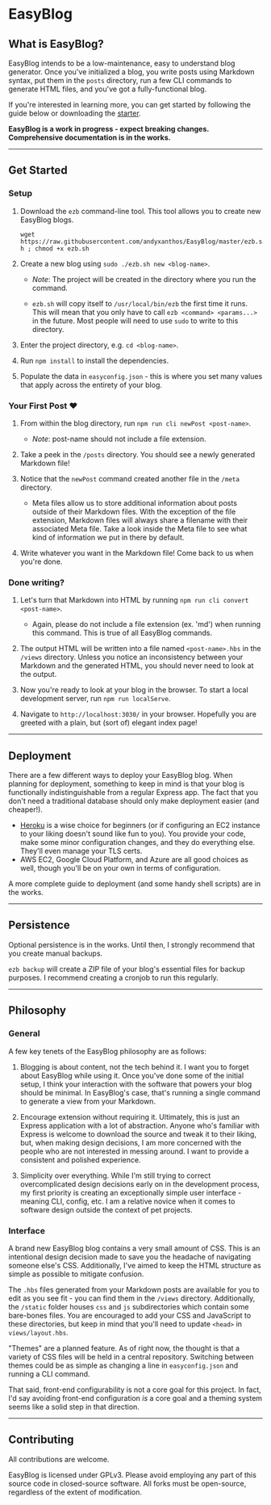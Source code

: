# EasyBlog

## What is EasyBlog?

EasyBlog intends to be a low-maintenance, easy to understand blog generator. Once you've initialized a blog, you write posts using Markdown syntax, put them in the `posts` directory, run a few CLI commands to generate HTML files, and you've got a fully-functional blog.

If you're interested in learning more, you can get started by following the guide below or downloading the [starter](https://github.com/andyxanthos/EasyBlog/raw/master/EasyBlog-v1-starter.zip).

**EasyBlog is a work in progress - expect breaking changes. Comprehensive documentation is in the works.**

------

## Get Started

### Setup
1. Download the `ezb` command-line tool. This tool allows you to create new EasyBlog blogs.

    `wget https://raw.githubusercontent.com/andyxanthos/EasyBlog/master/ezb.sh ; chmod +x ezb.sh`
2. Create a new blog using `sudo ./ezb.sh new <blog-name>`. 
    
    - *Note*: The project will be created in the directory where you run the command.

    - `ezb.sh` will copy itself to `/usr/local/bin/ezb` the first time it runs. This will mean that you only have to call `ezb <command> <params...>` in the future. Most people will need to use `sudo` to write to this directory.
3. Enter the project directory, e.g. `cd <blog-name>`.
4. Run `npm install` to install the dependencies.
5. Populate the data in `easyconfig.json` - this is where you set many values that apply across the entirety of your blog.

### Your First Post ❤️
1. From within the blog directory, run `npm run cli newPost <post-name>`.

    - *Note*: post-name should not include a file extension.
2. Take a peek in the `/posts` directory. You should see a newly generated Markdown file!
3. Notice that the `newPost` command created another file in the `/meta` directory.

    - Meta files allow us to store additional information about posts outside of their Markdown files. With the exception of the file extension, Markdown files will always share a filename with their associated Meta file. Take a look inside the Meta file to see what kind of information we put in there by default.
4. Write whatever you want in the Markdown file! Come back to us when you're done.

### Done writing?

1. Let's turn that Markdown into HTML by running `npm run cli convert <post-name>`.

     - Again, please do not include a file extension (ex. 'md') when running this command. This is true of all EasyBlog commands.
2. The output HTML will be written into a file named `<post-name>.hbs` in the `/views` directory. Unless you notice an inconsistency between your Markdown and the generated HTML, you should never need to look at the output.
3. Now you're ready to look at your blog in the browser. To start a local development server, run `npm run localServe`.
4. Navigate to `http://localhost:3030/` in your browser. Hopefully you are greeted with a plain, but (sort of) elegant index page!

-------

## Deployment

There are a few different ways to deploy your EasyBlog blog. When planning for deployment, something to keep in mind is that your blog is functionally indistinguishable from a regular Express app. The fact that you don't need a traditional database should only make deployment easier (and cheaper!).

- [Heroku](https://www.heroku.com/) is a wise choice for beginners (or if configuring an EC2 instance to your liking doesn't sound like fun to you). You provide your code, make some minor configuration changes, and they do everything else. They'll even manage your TLS certs.
- AWS EC2, Google Cloud Platform, and Azure are all good choices as well, though you'll be on your own in terms of configuration.

A more complete guide to deployment (and some handy shell scripts) are in the works.

-------

## Persistence

Optional persistence is in the works. Until then, I strongly recommend that you create manual backups.

`ezb backup` will create a ZIP file of your blog's essential files for backup purposes. I recommend creating a cronjob to run this regularly.

-------

## Philosophy

### General
A few key tenets of the EasyBlog philosophy are as follows:

1. Blogging is about content, not the tech behind it. I want you to forget about EasyBlog while using it. Once you've done some of the initial setup, I think your interaction with the software that powers your blog should be minimal. In EasyBlog's case, that's running a single command to generate a view from your Markdown.

2. Encourage extension without requiring it. Ultimately, this is just an Express application with a lot of abstraction. Anyone who's familiar with Express is welcome to download the source and tweak it to their liking, but, when making design decisions, I am more concerned with the people who are not interested in messing around. I want to provide a consistent and polished experience.

3. Simplicity over everything. While I'm still trying to correct overcomplicated design decisions early on in the development process, my first priority is creating an exceptionally simple user interface - meaning CLI, config, etc. I am a relative novice when it comes to software design outside the context of pet projects.



### Interface
A brand new EasyBlog blog contains a very small amount of CSS. This is an intentional design decision made to save you the headache of navigating someone else's CSS. Additionally, I've aimed to keep the HTML structure as simple as possible to mitigate confusion.

The `.hbs` files generated from your Markdown posts are available for you to edit as you see fit - you can find them in the `/views` directory. Additionally, the `/static` folder houses `css` and `js` subdirectories which contain some bare-bones files. You are encouraged to add your CSS and JavaScript to these directories, but keep in mind that you'll need to update `<head>` in `views/layout.hbs`.

"Themes" are a planned feature. As of right now, the thought is that a variety of CSS files will be held in a central repository. Switching between themes could be as simple as changing a line in `easyconfig.json` and running a CLI command.

That said, front-end configurability is not a core goal for this project. In fact, I'd say avoiding front-end configuration *is* a core goal and a theming system seems like a solid step in that direction.

------

## Contributing

All contributions are welcome. 

EasyBlog is licensed under GPLv3. Please avoid employing any part of this source code in closed-source software. All forks must be open-source, regardless of the extent of modification.